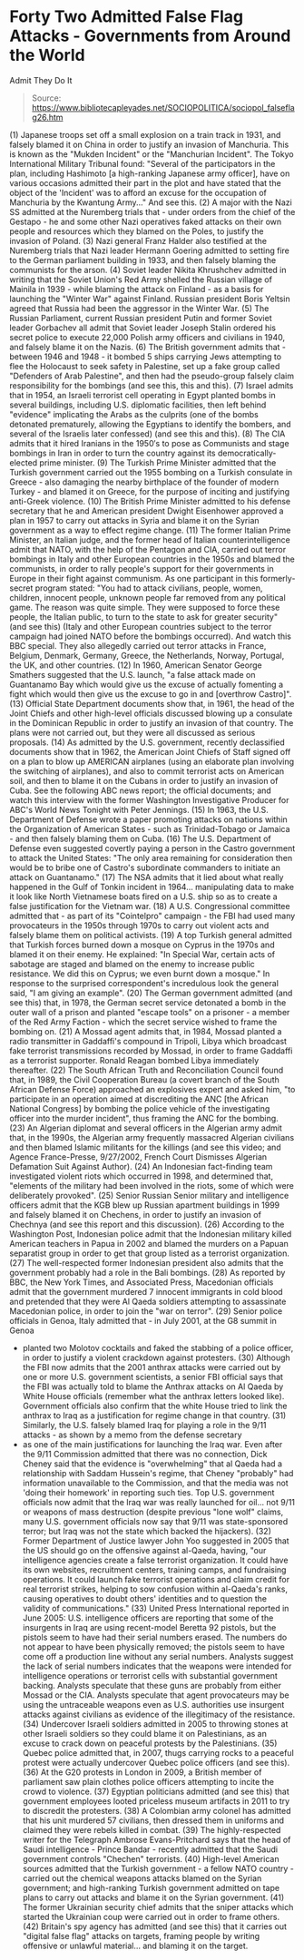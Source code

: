 # Forty Two Admitted False Flag Attacks - Governments from Around the World 
Admit They Do It

> Source: https://www.bibliotecapleyades.net/SOCIOPOLITICA/sociopol_falseflag26.htm

(1) Japanese troops set
off a small explosion on a train
track in 1931, and falsely
blamed it on China in order to
justify an invasion of
Manchuria.
This is
known as the "Mukden
Incident" or the "Manchurian
Incident".
The
Tokyo
International Military Tribunal
found:
"Several of the
participators in the plan,
including Hashimoto [a
high-ranking Japanese army
officer], have on various
occasions
admitted their part
in the plot and have stated that
the object of the 'Incident' was
to afford an excuse for the
occupation of Manchuria by the
Kwantung Army..."
And
see this.
(2) A major with the
Nazi SS
admitted at the Nuremberg
trials that - under orders from
the chief of the Gestapo - he
and some other Nazi operatives
faked attacks on their own
people and resources which they
blamed on the Poles, to justify
the invasion of Poland.
(3) Nazi general
Franz Halder also testified at the
Nuremberg trials that Nazi
leader Hermann Goering
admitted to setting fire to
the German parliament building
in 1933, and then falsely
blaming the communists for the
arson.
(4) Soviet leader
Nikita
Khrushchev
admitted in writing that the
Soviet Union's Red Army shelled
the Russian village of Mainila
in 1939 - while blaming the
attack on Finland - as a basis
for launching the "Winter War"
against Finland.
Russian
president Boris Yeltsin
agreed that Russia had been
the aggressor in the Winter War.
(5) The Russian
Parliament, current Russian
president Putin and former
Soviet leader Gorbachev all
admit that Soviet leader
Joseph Stalin ordered his secret
police to execute 22,000 Polish
army officers and civilians in
1940, and falsely blame it on
the Nazis.
(6) The British
government
admits that - between 1946
and 1948 - it bombed 5 ships
carrying Jews attempting to flee
the Holocaust to seek safety in
Palestine, set up a fake group
called "Defenders of Arab
Palestine", and then had the
pseudo-group falsely claim
responsibility for the bombings
(and see this,
this and
this).
(7) Israel
admits that in 1954, an
Israeli terrorist cell operating
in Egypt planted bombs in
several buildings, including
U.S. diplomatic facilities, then
left behind "evidence"
implicating the Arabs as the
culprits (one of the bombs
detonated prematurely, allowing
the Egyptians to identify the
bombers, and several of the
Israelis later confessed) (and
see
this and
this).
(8) The CIA
admits that it hired
Iranians in the 1950′s to pose
as Communists and stage bombings
in Iran in order to turn the
country against its
democratically-elected prime
minister.
(9) The Turkish Prime
Minister
admitted that the Turkish
government carried out the 1955
bombing on a Turkish consulate
in Greece - also damaging the
nearby birthplace of the founder
of modern Turkey - and blamed it
on Greece, for the purpose of
inciting and justifying
anti-Greek violence.
(10) The British Prime
Minister
admitted to his defense
secretary that he and American
president Dwight Eisenhower
approved a plan in 1957 to carry
out attacks in Syria and blame
it on the Syrian government as a
way to effect regime change.
(11) The former Italian
Prime Minister, an Italian
judge, and the
former head of Italian
counterintelligence admit
that
NATO, with the help of
the Pentagon and CIA,
carried out
terror bombings in Italy and
other European countries in
the 1950s and blamed the
communists, in order to
rally people's support
for their governments in
Europe in their fight
against communism.
As one
participant in this
formerly-secret program
stated:
"You had to attack civilians,
people, women, children,
innocent people, unknown people
far removed from any political
game. The reason was quite
simple. They were supposed to
force these people, the Italian
public, to turn to the state to
ask for greater security"
(and see
this)
(Italy and other
European countries subject to
the terror campaign had joined
NATO before the bombings
occurred).
And watch
this BBC special.
They also
allegedly
carried out terror
attacks in
France, Belgium, Denmark,
Germany, Greece, the
Netherlands, Norway, Portugal,
the UK, and other countries.
(12) In 1960, American
Senator George Smathers
suggested that the U.S.
launch,
"a false attack made on
Guantanamo Bay which would give
us the excuse of actually
fomenting a fight which would
then give us the excuse to go in
and [overthrow Castro]".
(13) Official State
Department documents show that,
in 1961, the head of the Joint
Chiefs and other high-level
officials
discussed blowing up a
consulate in the Dominican
Republic in order to justify an
invasion of that country.
The
plans were not carried out, but
they were all discussed as
serious proposals.
(14) As admitted by the
U.S. government, recently
declassified documents show that
in 1962, the American Joint
Chiefs of Staff signed off on a
plan to
blow up
AMERICAN airplanes
(using an elaborate plan
involving the switching of
airplanes), and also to
commit terrorist acts
on
American soil, and
then to blame it on the Cubans
in order to justify an invasion
of Cuba.
See the following
ABC news report;
the official documents; and
watch
this interview with the
former Washington Investigative
Producer for ABC's World News
Tonight with Peter Jennings.
(15) In 1963, the U.S.
Department of Defense wrote a
paper
promoting attacks on nations
within the Organization of
American States - such as
Trinidad-Tobago or Jamaica - and
then falsely blaming them on
Cuba.
(16) The U.S. Department
of Defense even
suggested covertly paying a
person in the Castro government
to attack the United States:
"The only area remaining for
consideration then would be to
bribe one of Castro's
subordinate commanders to
initiate an attack on
Guantanamo."
(17) The NSA
admits that it
lied about what really
happened in the
Gulf of Tonkin incident in
1964... manipulating data to
make it look like North
Vietnamese boats fired on a U.S.
ship so as to create a false
justification for the Vietnam
war.
(18) A U.S.
Congressional committee
admitted that - as part of
its "Cointelpro" campaign - the
FBI had used many provocateurs
in the 1950s through 1970s to
carry out violent acts and
falsely blame them on political
activists.
(19) A
top Turkish general
admitted that Turkish forces
burned down a mosque on Cyprus
in the 1970s and blamed it on
their enemy.
He
explained:
"In Special War,
certain acts of sabotage are
staged and blamed on the enemy
to increase public resistance.
We did this on Cyprus; we even
burnt down a mosque."
In
response to the surprised
correspondent's incredulous look
the general said,
"I am giving
an example".
(20) The German
government
admitted (and
see this) that, in 1978, the
German secret service detonated
a bomb in the outer wall of a
prison and planted "escape
tools" on a prisoner - a member
of the Red Army Faction - which
the secret service wished to
frame the bombing on.
(21) A Mossad agent
admits that, in 1984, Mossad
planted a radio transmitter in
Gaddaffi's compound in Tripoli,
Libya which broadcast fake
terrorist transmissions recorded
by Mossad, in order to frame
Gaddaffi as a terrorist
supporter.
Ronald Reagan bombed
Libya immediately thereafter.
(22) The South African
Truth and Reconciliation Council
found that, in 1989, the
Civil Cooperation Bureau (a
covert branch of the South
African Defense Force)
approached an explosives expert
and asked him,
"to participate in
an operation aimed at
discrediting the ANC [the
African National Congress] by
bombing the police vehicle of
the investigating officer into
the murder incident", thus
framing the ANC for the bombing.
(23) An Algerian
diplomat and several officers in
the Algerian army
admit that, in the 1990s,
the Algerian army frequently
massacred Algerian civilians and
then blamed Islamic militants
for the killings (and see
this video; and Agence
France-Presse, 9/27/2002, French
Court Dismisses Algerian
Defamation Suit Against Author).
(24) An Indonesian
fact-finding team investigated
violent riots which occurred in
1998, and
determined that,
"elements
of the military had been
involved in the riots, some of
which were deliberately provoked".
(25) Senior Russian
Senior military and intelligence
officers
admit that the KGB blew up
Russian apartment buildings in
1999 and falsely blamed it on
Chechens, in order to justify an
invasion of Chechnya (and see
this report and
this discussion).
(26) According to the
Washington Post, Indonesian
police admit that the Indonesian
military killed American
teachers in Papua in 2002 and
blamed the murders on a Papuan
separatist group in order to get
that group listed as a terrorist
organization.
(27) The well-respected
former Indonesian president also
admits that the government
probably had a role in the Bali
bombings.
(28) As reported by
BBC, the
New York Times, and
Associated Press, Macedonian
officials admit that the
government murdered 7 innocent
immigrants in cold blood and
pretended that they were Al
Qaeda soldiers attempting to
assassinate Macedonian police,
in order to join the "war on
terror".
(29) Senior police
officials in Genoa, Italy
admitted that - in July
2001, at the G8 summit in Genoa
- planted two Molotov cocktails
and faked the stabbing of a
police officer, in order to
justify a
violent crackdown against
protesters.
(30) Although the FBI
now admits that the 2001 anthrax
attacks were carried out by one
or more U.S. government
scientists, a senior FBI
official says that the FBI was
actually
told to blame the
Anthrax attacks on Al Qaeda
by White House officials
(remember what the anthrax
letters
looked like).
Government
officials also confirm that the
white House
tried to link the anthrax to
Iraq as a justification for
regime change in that country.
(31) Similarly, the U.S.
falsely blamed Iraq for
playing a role in the 9/11
attacks - as shown by a
memo from the defense secretary
- as one of the
main justifications for
launching the Iraq war.
Even
after the 9/11 Commission
admitted that there was no
connection,
Dick Cheney
said that
the evidence is
"overwhelming"
that al Qaeda had
a relationship with Saddam
Hussein's regime, that Cheney
"probably" had information
unavailable to the Commission,
and that the media was not
'doing their homework' in
reporting such ties.
Top U.S.
government officials now
admit that the Iraq war was
really launched for oil... not
9/11 or weapons of mass
destruction (despite previous
"lone wolf" claims, many U.S.
government officials now
say that 9/11 was
state-sponsored terror; but Iraq
was not the state which
backed the hijackers).
(32) Former Department
of Justice lawyer John Yoo
suggested in 2005 that the
US should go on the offensive
against al-Qaeda, having,
"our
intelligence agencies create a
false terrorist organization. It
could have its own websites,
recruitment centers, training
camps, and fundraising
operations.
It could launch fake
terrorist operations and claim
credit for real terrorist
strikes, helping to sow
confusion within al-Qaeda's
ranks, causing operatives to
doubt others' identities and to
question the validity of
communications."
(33) United Press
International
reported in June 2005:
U.S. intelligence officers
are reporting that some of
the insurgents in Iraq are
using recent-model Beretta
92 pistols, but the pistols
seem to have had their
serial numbers erased.
The
numbers do not appear to
have been physically
removed; the pistols seem to
have come off a production
line without any serial
numbers.
Analysts suggest
the lack of serial numbers
indicates that the weapons
were intended for
intelligence operations or
terrorist cells with
substantial government
backing. Analysts speculate
that these guns are probably
from either Mossad or the
CIA.
Analysts speculate that
agent provocateurs may be
using the untraceable
weapons even as U.S.
authorities use insurgent
attacks against civilians as
evidence of the illegitimacy
of the resistance.
(34) Undercover Israeli
soldiers
admitted in 2005 to throwing
stones at other Israeli soldiers
so they could blame it on
Palestinians, as an excuse to
crack down on peaceful protests
by the Palestinians.
(35) Quebec police
admitted that, in 2007,
thugs carrying rocks to a
peaceful protest were actually
undercover Quebec police
officers (and
see this).
(36) At the G20 protests
in London in 2009, a British
member of parliament
saw plain clothes police
officers attempting to incite
the crowd to violence.
(37) Egyptian
politicians
admitted (and
see this) that government
employees looted priceless
museum artifacts in 2011 to try
to discredit the protesters.
(38) A Colombian army
colonel has
admitted that his unit
murdered 57 civilians, then
dressed them in uniforms and
claimed they were rebels killed
in combat.
(39) The
highly-respected writer for the
Telegraph Ambrose
Evans-Pritchard says that the
head of Saudi intelligence -
Prince Bandar - recently
admitted that the Saudi
government controls "Chechen"
terrorists.
(40) High-level American
sources
admitted that the Turkish
government - a fellow NATO
country - carried out the
chemical weapons attacks blamed
on the Syrian government; and
high-ranking Turkish government
admitted on tape plans to
carry out attacks and blame it
on the Syrian government.
(41) The former
Ukrainian security chief
admits that the sniper
attacks which started the
Ukrainian coup were carried out
in order to frame others.
(42) Britain's spy
agency has
admitted (and
see this) that it carries
out "digital false flag" attacks
on targets,
framing people by writing
offensive or unlawful
material... and blaming it on
the target.
